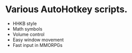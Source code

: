 # Various AutoHotkey scripts.

* HHKB style
* Math symbols
* Volume control
* Easy window movement
* Fast input in MMORPGs
